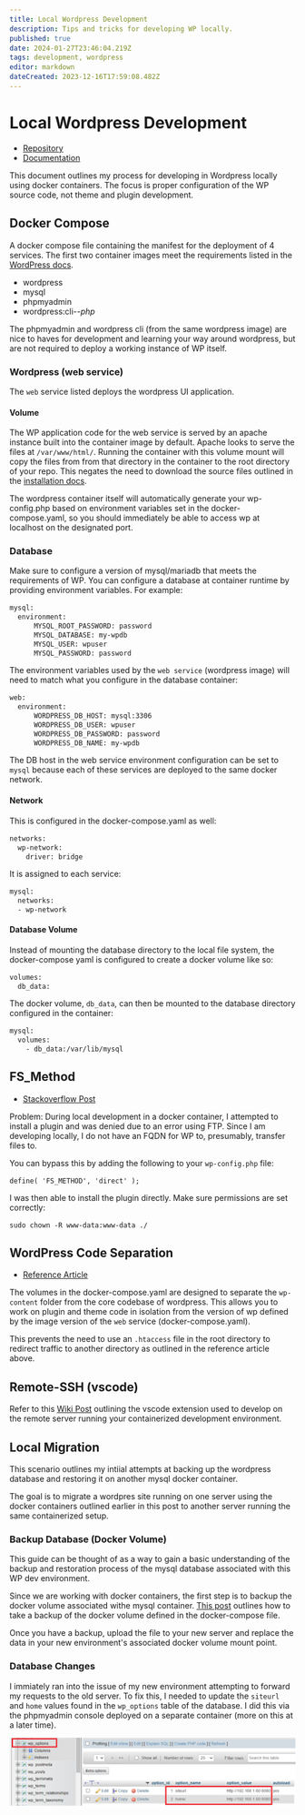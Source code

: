 ```yaml
---
title: Local Wordpress Development
description: Tips and tricks for developing WP locally.
published: true
date: 2024-01-27T23:46:04.219Z
tags: development, wordpress
editor: markdown
dateCreated: 2023-12-16T17:59:08.482Z
---
```


# Local Wordpress Development

- [Repository](https://github.com/andygodish/wordpress-dev)
- [Documentation](https://github.com/andygodish/wikijs-storage/blob/main/wordpress/local-development.md)

This document outlines my process for developing in Wordpress locally using docker containers. The focus is proper configuration of the WP source code, not theme and plugin development. 

## Docker Compose

A docker compose file containing the manifest for the deployment of 4 services. The first two container images meet the requirements listed in the [WordPress docs](https://developer.wordpress.org/advanced-administration/before-install/#requirements-on-the-server-side).

- wordpress
- mysql
- phpmyadmin
- wordpress:cli-*-php*

The phpmyadmin and wordpress cli (from the same wordpress image) are nice to haves for development and learning your way around wordpress, but are not required to deploy a working instance of WP itself. 

### Wordpress (web service)

The `web` service listed deploys the wordpress UI application.

#### Volume

The WP application code for the web service is served by an apache instance built into the container image by default. Apache looks to serve the files at `/var/www/html/`. Running the container with this volume mount will copy the files from from that directory in the container to the root directory of your repo. This negates the need to download the source files outlined in the [installation docs](https://developer.wordpress.org/advanced-administration/before-install/howto-install/#basic-instructions).

The wordpress container itself will automatically generate your wp-config.php based on environment variables set in the docker-compose.yaml, so you should immediately be able to access wp at localhost on the designated port.

### Database

Make sure to configure a version of mysql/mariadb that meets the requirements of WP. You can configure a database at container runtime by providing environment variables. For example: 

```
mysql:
  environment:
      MYSQL_ROOT_PASSWORD: password
      MYSQL_DATABASE: my-wpdb
      MYSQL_USER: wpuser
      MYSQL_PASSWORD: password
```

The environment variables used by the `web service` (wordpress image) will need to match what you configure in the database container: 

```
web:
  environment:
      WORDPRESS_DB_HOST: mysql:3306
      WORDPRESS_DB_USER: wpuser
      WORDPRESS_DB_PASSWORD: password
      WORDPRESS_DB_NAME: my-wpdb
```

The DB host in the web service environment configuration can be set to `mysql` because each of these services are deployed to the same docker network. 

#### Network

This is configured in the docker-compose.yaml as well:

```
networks:
  wp-network:
    driver: bridge
```

It is assigned to each service:

```
mysql:
  networks:
  - wp-network
```

#### Database Volume

Instead of mounting the database directory to the local file system, the docker-compose yaml is configured to create a docker volume like so:

```
volumes: 
  db_data:
```

The docker volume, `db_data`, can then be mounted to the database directory configured in the container: 

```
mysql:
  volumes: 
    - db_data:/var/lib/mysql
```

## FS_Method

- [Stackoverflow Post](https://stackoverflow.com/questions/32073196/connection-information-wordpress-localhost-install)

Problem: During local development in a docker container, I attempted to install a plugin and was denied due to an error using FTP. Since I am developing locally, I do not have an FQDN for WP to, presumably, transfer files to. 

You can bypass this by adding the following to your `wp-config.php` file:

```
define( 'FS_METHOD', 'direct' );
```

I was then able to install the plugin directly. Make sure permissions are set correctly:

```
sudo chown -R www-data:www-data ./
```

## WordPress Code Separation

- [Reference Article](https://www.git-tower.com/blog/git-wordpress-2/)

The volumes in the docker-compose.yaml are designed to separate the `wp-content` folder from the core codebase of wordpress. This allows you to work on plugin and theme code in isolation from the version of wp defined by the image version of the `web` service (docker-compose.yaml).

This prevents the need to use an `.htaccess` file in the root directory to redirect traffic to another directory as outlined in the reference article above. 

## Remote-SSH (vscode)

Refer to this [Wiki Post](https://github.com/andygodish/wikijs-storage/blob/main/vscode/remote-ssh.md) outlining the vscode extension used to develop on the remote server running your containerized development environment. 

## Local Migration

This scenario outlines my intiial attempts at backing up the wordpress database and restoring it on another mysql docker container. 

The goal is to migrate a wordpres site running on one server using the docker containers outlined earlier in this post to another server running the same containerized setup. 

### Backup Database (Docker Volume) 

This guide can be thought of as a way to gain a basic understanding of the backup and restoration process of the mysql database associated with this WP dev environment.

Since we are working with docker containers, the first step is to backup the docker volume associated withe mysql container. [This post](https://github.com/andygodish/wikijs-storage/blob/main/docker/backup-volume.md) outlines how to take a backup of the docker volume defined in the docker-compose file.

Once you have a backup, upload the file to your new server and replace the data in your new environment's associated docker volume mount point. 

### Database Changes

I immiately ran into the issue of my new environment attempting to forward my requests to the old server. To fix this, I needed to update the `siteurl` and `home` values found in the `wp_options` table of the database. I did this via the phpmyadmin console deployed on a separate container (more on this at a later time).


![wp-options.png](/images/wp-options.png)


